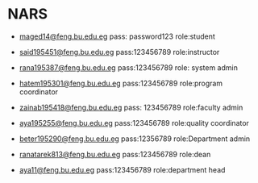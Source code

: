 # NARS
* maged14@feng.bu.edu.eg pass: password123 role:student

* said195451@feng.bu.edu.eg pass:123456789 role:instructor

* rana195387@feng.bu.edu.eg pass:123456789 role: system admin

* hatem195301@feng.bu.edu.eg pass:123456789 role:program coordinator

* zainab195418@feng.bu.edu.eg pass: 123456789 role:faculty admin

* aya195255@feng.bu.edu.eg pass:123456789 role:quality coordinator

* beter195290@feng.bu.edu.eg pass:12356789 role:Department admin

* ranatarek813@feng.bu.edu.eg pass:123456789 role:dean

* aya11@feng.bu.edu.eg pass:123456789 role:department head